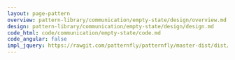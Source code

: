 ```yaml
---
layout: page-pattern
overview: pattern-library/communication/empty-state/design/overview.md
design: pattern-library/communication/empty-state/design/design.md
code_html: code/communication/empty-state/code.md
code_angular: false
impl_jquery: https://rawgit.com/patternfly/patternfly/master-dist/dist/tests/blank-slate.html
---
```


